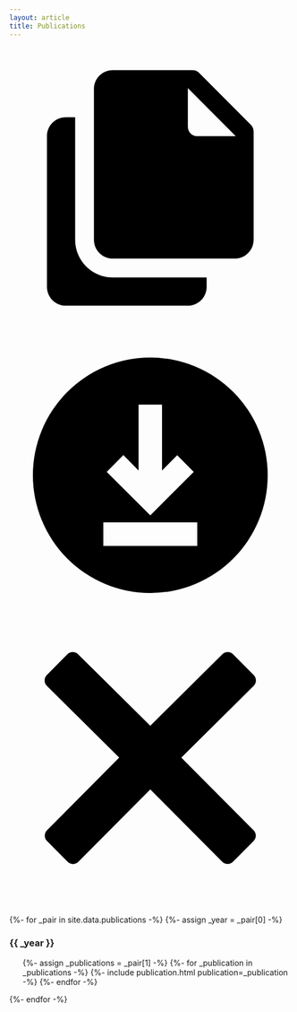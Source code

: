```yaml
---
layout: article
title: Publications
---
```

<script src="//cdn.jsdelivr.net/npm/sweetalert2@11"></script>
<script src="/assets/js/popup.js"></script>
<div id="popup">
  <div id="overlay" onclick="window.close()"></div>
	<div class="popup">
    <h3 id="title"></h3>
    <a class="popup-button" id="popup-copy" data-tooltip="Copy" onclick="window.copy()">
      <svg version="1.1" viewBox="0 0 30 30" xml:space="preserve" xmlns="http://www.w3.org/2000/svg" xmlns:xlink="http://www.w3.org/1999/xlink"><path d="M11,24c-2.206,0-4-1.794-4-4V7H6C4.895,7,4,7.895,4,9v16c0,1.105,0.895,2,2,2h13c1.105,0,2-0.895,2-2v-1H11z"/><path d="M25.707,7.793l-5.5-5.5C20.019,2.105,19.765,2,19.5,2H11C9.895,2,9,2.895,9,4v16c0,1.105,0.895,2,2,2h13  c1.105,0,2-0.895,2-2V8.5C26,8.235,25.895,7.981,25.707,7.793z M20,9c-0.552,0-1-0.448-1-1V3.904L24.096,9H20z"/></svg>
    </a>
    <a class="popup-button" id="popup-download" data-tooltip="Download" href="">
      <svg viewBox="0 0 24 24" xmlns="http://www.w3.org/2000/svg"><title/><g data-name="Layer 2" id="Layer_2"><path d="M12,2A10,10,0,1,0,22,12,10,10,0,0,0,12,2ZM9.71,10.29,11,11.59V6h2v5.59l1.29-1.29,1.41,1.41L12,15.41,8.29,11.71ZM16,18H8V16h8Z"/></g></svg>
    </a>
    <a class="popup-button" id="popup-close" onclick="window.close()">
      <svg version="1.1" viewBox="0 0 512 512" xml:space="preserve" xmlns="http://www.w3.org/2000/svg" xmlns:xlink="http://www.w3.org/1999/xlink"><path d="M443.6,387.1L312.4,255.4l131.5-130c5.4-5.4,5.4-14.2,0-19.6l-37.4-37.6c-2.6-2.6-6.1-4-9.8-4c-3.7,0-7.2,1.5-9.8,4  L256,197.8L124.9,68.3c-2.6-2.6-6.1-4-9.8-4c-3.7,0-7.2,1.5-9.8,4L68,105.9c-5.4,5.4-5.4,14.2,0,19.6l131.5,130L68.4,387.1  c-2.6,2.6-4.1,6.1-4.1,9.8c0,3.7,1.4,7.2,4.1,9.8l37.4,37.6c2.7,2.7,6.2,4.1,9.8,4.1c3.5,0,7.1-1.3,9.8-4.1L256,313.1l130.7,131.1  c2.7,2.7,6.2,4.1,9.8,4.1c3.5,0,7.1-1.3,9.8-4.1l37.4-37.6c2.6-2.6,4.1-6.1,4.1-9.8C447.7,393.2,446.2,389.7,443.6,387.1z"/></svg>
    </a>
    <pre id="content"></pre>
	</div>
</div>

<div class="post-content">
{%- for _pair in site.data.publications -%}
{%- assign _year = _pair[0] -%}
<h3>{{ _year }}</h3>
<ul>
{%- assign _publications = _pair[1] -%}
{%- for _publication in _publications -%}
  {%- include publication.html publication=_publication -%}
{%- endfor -%}
</ul>
{%- endfor -%}
</div>
